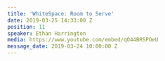 ```yaml
---
title: 'WhiteSpace: Room to Serve'
date: 2019-03-25 14:33:00 Z
position: 11
speaker: Ethan Harrington
media: https://www.youtube.com/embed/qO44BRSPOeU
message_date: 2019-03-24 10:00:00 Z
---
```


